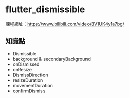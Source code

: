 # flutter_dismissible 

課程網址：https://www.bilibili.com/video/BV1UK4y1a7bg/

## 知識點

- Dismissible
- background & secondaryBackground
- onDismissed
- onResize
- DismissDirection
- resizeDuration
- movementDuration
- confirmDismiss
